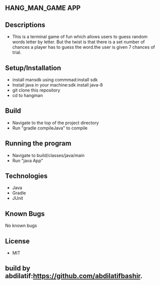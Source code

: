 ## HANG_MAN_GAME APP

## Descriptions
* This is a terminal game of fun which allows users to guess random words letter by letter. But the twist is that there is a set number of chances a player has to guess the word.the user is given 7 chances of trial.
## Setup/Installation
* install mansdk using commmad:install sdk
* Install java in your machine:sdk install java-8
* git clone <repository-url> this repository
* cd to hangman<project directory>


## Build

* Navigate to the top of the project directory
* Run "gradle compileJava" to compile

## Running the program

* Navigate to build/classes/java/main
* Run "java App"

## Technologies
* Java
* Gradle
* JUnit

## Known Bugs

No known bugs


## License
* MIT


## build by abdilatif:https://github.com/abdilatifbashir.
